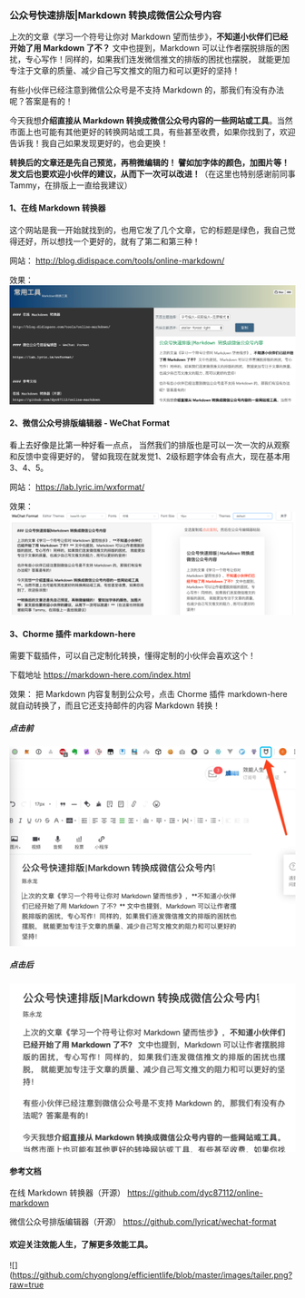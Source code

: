 ### 公众号快速排版|Markdown 转换成微信公众号内容

上次的文章《学习一个符号让你对 Markdown 望而怯步》，**不知道小伙伴们已经开始了用 Markdown 了不？** 文中也提到，Markdown 可以让作者摆脱排版的困扰，专心写作！同样的，如果我们连发微信推文的排版的困扰也摆脱， 就能更加专注于文章的质量、减少自己写文推文的阻力和可以更好的坚持！

有些小伙伴已经注意到微信公众号是不支持 Markdown 的，那我们有没有办法呢？答案是有的！

今天我想**介绍直接从 Markdown 转换成微信公众号内容的一些网站或工具**。当然市面上也可能有其他更好的转换网站或工具，有些甚至收费，如果你找到了，欢迎告诉我！我自己如果发现更好的，也会更换！

**转换后的文章还是先自己预览，再稍微编辑的！ 譬如加字体的颜色，加图片等！发文后也要欢迎小伙伴的建议，从而下一次可以改进！**（在这里也特别感谢前同事 Tammy，在排版上一直给我建议）

#### 1、在线 Markdown 转换器

这个网站是我一开始就找到的，也用它发了几个文章，它的标题是绿色，我自己觉得还好，所以想找一个更好的，就有了第二和第三种！

网站：
http://blog.didispace.com/tools/online-markdown/

效果：
![在线 Markdown 转换器](images/2019-09-13-21-49-55.png)

#### 2、微信公众号排版编辑器 - WeChat Format

看上去好像是比第一种好看一点点， 当然我们的排版也是可以一次一次的从观察和反馈中变得更好的， 譬如我现在就发觉1、2级标题字体会有点大，现在基本用3、4、5。

网站：
https://lab.lyric.im/wxformat/

效果：
![微信公众号排版编辑器](images/2019-09-13-21-52-39.png)

#### 3、Chorme 插件 markdown-here

需要下载插件，可以自己定制化转换，懂得定制的小伙伴会喜欢这个！

下载地址
https://markdown-here.com/index.html

效果：
把 Markdown 内容复制到公众号，点击 Chorme 插件 markdown-here 就自动转换了，而且它还支持邮件的内容 Markdown 转换！

##### 点击前
![](images/2019-09-13-22-15-16.png)

##### 点击后
![](images/2019-09-13-22-16-24.png)

#### 参考文档

在线 Markdown 转换器（开源）
https://github.com/dyc87112/online-markdown

微信公众号排版编辑器（开源）
https://github.com/lyricat/wechat-format


#### 欢迎关注效能人生，了解更多效能工具。
![](https://github.com/chyonglong/efficientlife/blob/master/images/tailer.png?raw=true